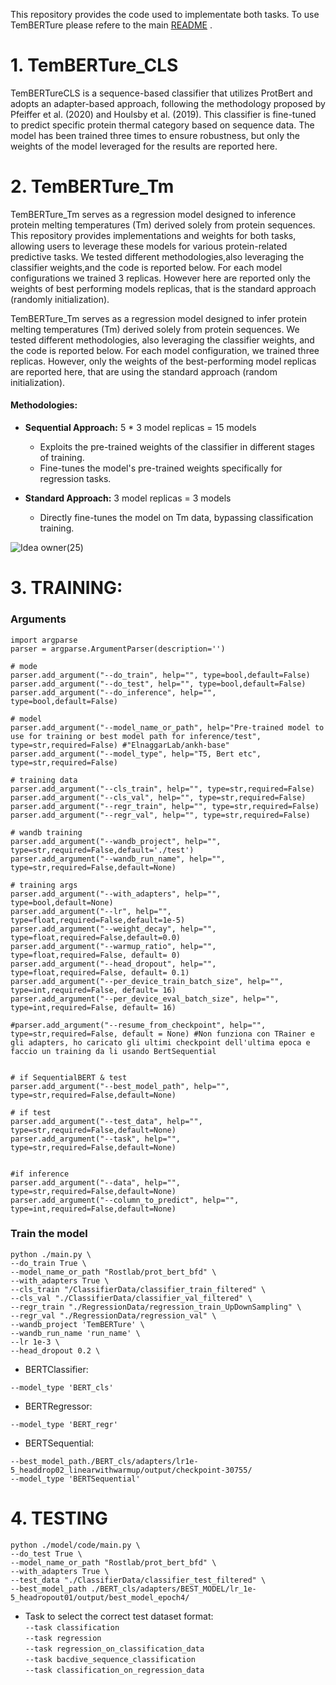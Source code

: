 
This repository provides the code used to implementate both tasks. To use TemBERTure please refere to the main [README](https://github.com/ibmm-unibe-ch/TemBERTure/blob/main/README.md) .

# 1. TemBERTure_CLS 

TemBERTureCLS is a sequence-based classifier that utilizes ProtBert and adopts an adapter-based approach, following the methodology proposed by Pfeiffer et al. (2020) and Houlsby et al. (2019). This classifier is fine-tuned to predict specific protein thermal category based on sequence data. The model has been trained three times to ensure robustness, but only the weights of the model leveraged for the results are reported here.

# 2. TemBERTure_Tm 
TemBERTure_Tm serves as a regression model designed to inference protein melting temperatures (Tm) derived solely from protein sequences.
This repository provides implementations and weights for both tasks, allowing users to leverage these models for various protein-related predictive tasks.
We tested different methodologies,also leveraging the classifier weights,and the code is reported below. For each model configurations we trained 3 replicas. However here are reported only the weights of best performing models replicas, that is the standard approach (randomly initialization).

TemBERTure_Tm serves as a regression model designed to infer protein melting temperatures (Tm) derived solely from protein sequences. We tested different methodologies, also leveraging the classifier weights, and the code is reported below. For each model configuration, we trained three replicas. However, only the weights of the best-performing model replicas are reported here, that are using the standard approach (random initialization).


#### Methodologies:

- **Sequential Approach:** 5 * 3 model replicas = 15 models
  - Exploits the pre-trained weights of the classifier in different stages of training.
  - Fine-tunes the model's pre-trained weights specifically for regression tasks.

- **Standard Approach:** 3 model replicas = 3 models
  - Directly fine-tunes the model on Tm data, bypassing classification training.
 
![Idea owner(25)](https://github.com/Ch-rode/TemBERTure/assets/61243245/07a15e0a-bc73-4164-9f13-1650eabbcb0e)


# 3. TRAINING:
### Arguments
```
import argparse
parser = argparse.ArgumentParser(description='')

# mode
parser.add_argument("--do_train", help="", type=bool,default=False)
parser.add_argument("--do_test", help="", type=bool,default=False)
parser.add_argument("--do_inference", help="", type=bool,default=False)

# model
parser.add_argument("--model_name_or_path", help="Pre-trained model to use for training or best model path for inference/test", type=str,required=False) #"ElnaggarLab/ankh-base"
parser.add_argument("--model_type", help="T5, Bert etc", type=str,required=False) 

# training data
parser.add_argument("--cls_train", help="", type=str,required=False)
parser.add_argument("--cls_val", help="", type=str,required=False)
parser.add_argument("--regr_train", help="", type=str,required=False)
parser.add_argument("--regr_val", help="", type=str,required=False)

# wandb training 
parser.add_argument("--wandb_project", help="", type=str,required=False,default='./test')
parser.add_argument("--wandb_run_name", help="", type=str,required=False,default=None)

# training args
parser.add_argument("--with_adapters", help="", type=bool,default=None)
parser.add_argument("--lr", help="", type=float,required=False,default=1e-5)
parser.add_argument("--weight_decay", help="", type=float,required=False,default=0.0)
parser.add_argument("--warmup_ratio", help="", type=float,required=False, default= 0)
parser.add_argument("--head_dropout", help="", type=float,required=False, default= 0.1)
parser.add_argument("--per_device_train_batch_size", help="", type=int,required=False, default= 16)
parser.add_argument("--per_device_eval_batch_size", help="", type=int,required=False, default= 16)

#parser.add_argument("--resume_from_checkpoint", help="", type=str,required=False, default = None) #Non funziona con TRainer e gli adapters, ho caricato gli ultimi checkpoint dell'ultima epoca e faccio un training da li usando BertSequential


# if SequentialBERT & test
parser.add_argument("--best_model_path", help="", type=str,required=False,default=None)

# if test
parser.add_argument("--test_data", help="", type=str,required=False,default=None)
parser.add_argument("--task", help="", type=str,required=False,default=None)


#if inference
parser.add_argument("--data", help="", type=str,required=False,default=None)
parser.add_argument("--column_to_predict", help="", type=int,required=False,default=None)
```
### Train the model 
```
python ./main.py \
--do_train True \
--model_name_or_path "Rostlab/prot_bert_bfd" \
--with_adapters True \
--cls_train "/ClassifierData/classifier_train_filtered" \
--cls_val "./ClassifierData/classifier_val_filtered" \
--regr_train "./RegressionData/regression_train_UpDownSampling" \
--regr_val "./RegressionData/regression_val" \
--wandb_project 'TemBERTure' \
--wandb_run_name 'run_name' \
--lr 1e-3 \
--head_dropout 0.2 \
```

* BERTClassifier:
```
--model_type 'BERT_cls' 
```

* BERTRegressor:
```
--model_type 'BERT_regr' 
```

* BERTSequential:
```
--best_model_path./BERT_cls/adapters/lr1e-5_headdrop02_linearwithwarmup/output/checkpoint-30755/
--model_type 'BERTSequential' 
```

# 4. TESTING 
```
python ./model/code/main.py \
--do_test True \
--model_name_or_path "Rostlab/prot_bert_bfd" \
--with_adapters True \
--test_data "./ClassifierData/classifier_test_filtered" \
--best_model_path ./BERT_cls/adapters/BEST_MODEL/lr_1e-5_headropout01/output/best_model_epoch4/
```
* Task to select the correct test dataset format:  
`--task classification`  
`--task regression`  
`--task regression_on_classification_data`  
`--task bacdive_sequence_classification`  
`--task classification_on_regression_data`  


